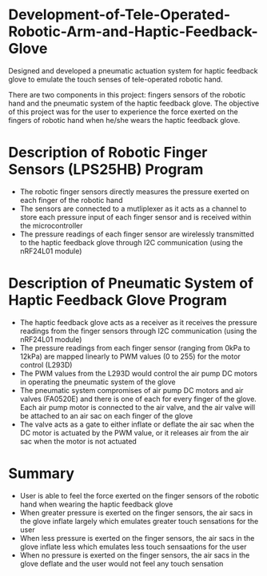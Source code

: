 # Development-of-Tele-Operated-Robotic-Arm-and-Haptic-Feedback-Glove
Designed and developed a pneumatic actuation system for haptic feedback glove to emulate the touch senses of tele-operated robotic hand.

There are two components in this project: fingers sensors of the robotic hand and the pneumatic system of the haptic feedback glove.
The objective of this project was for the user to experience the force exerted on the fingers of robotic hand when he/she wears the haptic feedback glove. 

# Description of Robotic Finger Sensors (LPS25HB) Program
- The robotic finger sensors directly measures the pressure exerted on each finger of the robotic hand
- The sensors are connected to a mutliplexer as it acts as a channel to store each pressure input of each finger sensor and is received within the microcontroller
- The pressure readings of each finger sensor are wirelessly transmitted to the haptic feedback glove through I2C communication (using the nRF24L01 module)

# Description of Pneumatic System of Haptic Feedback Glove Program
- The haptic feedback glove acts as a receiver as it receives the pressure readings from the finger sensors through I2C communication (using the nRF24L01 module)
- The pressure readings from each finger sensor (ranging from 0kPa to 12kPa) are mapped linearly to PWM values (0 to 255) for the motor control (L293D)
- The PWM values from the L293D would control the air pump DC motors in operating the pneumatic system of the glove
- The pneumatic system compromises of air pump DC motors and air valves (FA0520E) and there is one of each for every finger of the glove. Each air pump motor is connected to the air valve, and the air valve will be attached to an air sac on each finger of the glove
- The valve acts as a gate to either inflate or deflate the air sac when the DC motor is actuated by the PWM value, or it releases air from the air sac when the motor is not actuated

# Summary
- User is able to feel the force exerted on the finger sensors of the robotic hand when wearing the haptic feedback glove
- When greater pressure is exerted on the finger sensors, the air sacs in the glove inflate largely which emulates greater touch sensations for the user
- When less pressure is exerted on the finger sensors, the air sacs in the glove inflate less which emulates less touch sensaations for the user
- When no pressure is exerted on the finger sensors, the air sacs in the glove deflate and the user would not feel any touch sensation

  
